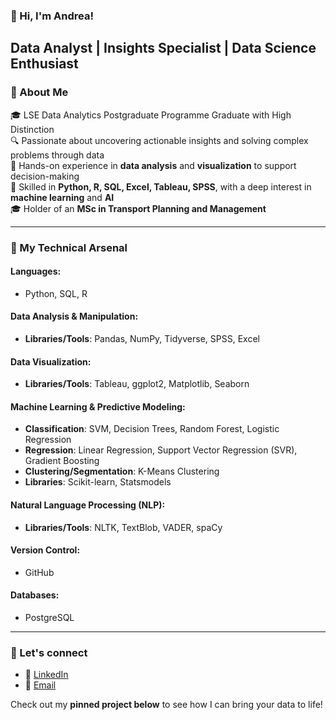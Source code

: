 ### 👋 Hi, I'm Andrea!
## Data Analyst | Insights Specialist | Data Science Enthusiast

### 🚀 About Me
🎓 LSE Data Analytics Postgraduate Programme Graduate with High Distinction  
🔍 Passionate about uncovering actionable insights and solving complex problems through data  
💼 Hands-on experience in **data analysis** and **visualization** to support decision-making  
🧠 Skilled in **Python, R, SQL, Excel, Tableau, SPSS**, with a deep interest in **machine learning** and **AI**  
🎓 Holder of an **MSc in Transport Planning and Management**


---
### 🔧 My Technical Arsenal

#### **Languages**:  
- Python, SQL, R  

#### **Data Analysis & Manipulation**:  
- **Libraries/Tools**: Pandas, NumPy, Tidyverse, SPSS, Excel  

#### **Data Visualization**:  
- **Libraries/Tools**: Tableau, ggplot2, Matplotlib, Seaborn  

#### **Machine Learning & Predictive Modeling**:  
- **Classification**: SVM, Decision Trees, Random Forest, Logistic Regression  
- **Regression**: Linear Regression, Support Vector Regression (SVR), Gradient Boosting  
- **Clustering/Segmentation**: K-Means Clustering 
- **Libraries**: Scikit-learn, Statsmodels  

#### **Natural Language Processing (NLP)**:  
- **Libraries/Tools**: NLTK, TextBlob, VADER, spaCy  

#### **Version Control**:  
- GitHub  

#### **Databases**:  
- PostgreSQL  

---

### 🤝 Let's connect 
- 👜 [LinkedIn](https://www.linkedin.com/in/andrea-rossi-4402a8177/)
- 📧 [Email](mailto:rossiandmail@gmail.com)


Check out my **pinned project below** to see how I can bring your data to life! 

<!--
**andrear1494/andrear1494** is a ✨ _special_ ✨ repository because its `README.md` (this file) appears on your GitHub profile.

Here are some ideas to get you started:

- 🔭 I’m currently working on ...
- 🌱 I’m currently learning ...
- 👯 I’m looking to collaborate on ...
- 🤔 I’m looking for help with ...
- 💬 Ask me about ...
- 📫 How to reach me: ...
- 😄 Pronouns: ...
- ⚡ Fun fact: ...
-->
